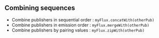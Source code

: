 ## Combining sequences

* Combine publishers in sequential order : ```myFlux.concatWith(otherPub)```
* Combine publishers in emission order : ```myFlux.mergeWith(otherPub)```
* Combine publishers by pairing values : ```myFlux.zipWith(otherPub)```